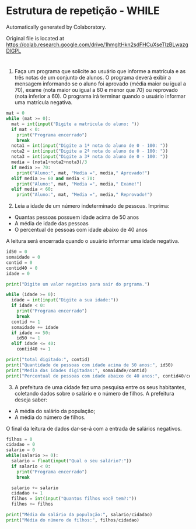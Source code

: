 # Estrutura de repetição - WHILE

Automatically generated by Colaboratory.

Original file is located at
    https://colab.research.google.com/drive/1hmgItHkn2sdFHCuXseTlzBLwazgDlGPL
#
1. Faça um programa que solicite ao usuário que informe a matrícula e as três notas de um conjunto de alunos. O programa deverá exibir a mensagem informando se o aluno foi aprovado (média maior ou igual a 70), exame (nota maior ou igual a 60 e menor que 70) ou reprovado (nota inferior a 60). O programa irá terminar quando o usuário informar uma matrícula negativa.
```python
mat = 0 
while (mat >= 0):
  mat = int(input("Digite a matricula do aluno: "))
  if mat < 0:
    print("Programa encerrado")
    break
  nota1 = int(input("Digite a 1ª nota do aluno de 0 - 100: "))
  nota2 = int(input("Digite a 2ª nota do aluno de 0 - 100: "))
  nota3 = int(input("Digite a 3ª nota do aluno de 0 - 100: "))
  media = (nota1+nota2+nota3)/3
  if media >= 70:
    print("Aluno:", mat, "Media =", media," Aprovado!")
  elif media >= 60 and media < 70:
    print("Aluno:", mat, "Media =", media," Exame!")
  elif media < 60:
    print("Aluno:", mat, "Media =", media," Reprovado!")
```
2. Leia a idade de um número indeterminado de pessoas. Imprima:
- Quantas pessoas possuem idade acima de 50 anos
- A média de idade das pessoas
- O percentual de pessoas com idade abaixo de 40 anos

A leitura será encerrada quando o usuário informar uma idade negativa.
```python
id50 = 0
somaidade = 0
contid = 0
contid40 = 0
idade = 0

print("Digite um valor negativo para sair do prgrama.")

while (idade >= 0):
  idade = int(input("Digite a sua idade:"))
  if idade < 0:
    print("Programa encerrado")
    break
  contid += 1
  somaidade += idade
  if idade >= 50:
    id50 += 1
  elif idade <= 40:
    contid40 += 1

print("total digitado:", contid)
print("Quantidade de pessoas com idade acima de 50 anos:", id50)
print("Media das idades digitadas:", somaidade/contid)
print("Percentual de pessoas com idade abaixo de 40 anos:", contid40/contid*100)
```
3. A prefeitura de uma cidade fez uma pesquisa entre os seus habitantes, coletando dados sobre o salário e o número de filhos. A prefeitura deseja saber: 
- A média do salário da população; 
- A média do número de filhos. 

O final da leitura de dados dar-se-á com a entrada de salários negativos. 
```python
filhos = 0
cidadao = 0
salario = 0
while(salario >= 0):
  salario = float(input("Qual o seu salário?:"))
  if salario < 0:
    print("Programa encerrado")
    break

  salario += salario
  cidadao += 1
  filhos = int(input("Quantos filhos você tem?:"))
  filhos += filhos

print("Média do salário da população:", salario/cidadao)
print("Média do número de filhos:", filhos/cidadao)
```
